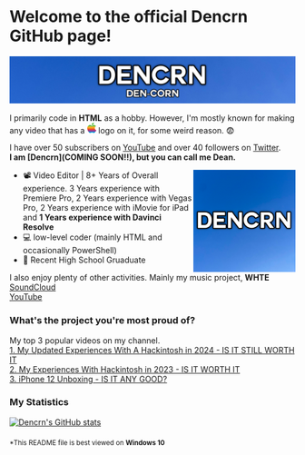 # Welcome to the official Dencrn GitHub page!

![Dencrn](https://github.com/Dencrn/Dencrn/blob/main/header2.png)

I primarily code in **HTML** as a hobby.
However, I'm mostly known for making any video that has a <img src="apple.png" width="16" /> logo on it, for some weird reason. 😨

I have over 50 subscribers on [YouTube](https://https://youtube.com/@dencrn) and over 40 followers on [Twitter](https://twitter.com/dencrn).  
**I am [Dencrn](COMING SOON!!), but you can call me Dean.**

<img align="right" alt="Dencrn" width="180" src="https://github.com/Dencrn/Dencrn/blob/main/dencrn.png"/>

* 📽️ Video Editor | 8+ Years of Overall experience. 3 Years experience with Premiere Pro, 2 Years experience with Vegas Pro, 2 Years experience with iMovie for iPad and **1 Years experience with Davinci Resolve**
* 💻 low-level coder (mainly HTML and occasionally PowerShell)
* 🏫 Recent High School Gruaduate

I also enjoy plenty of other activities. Mainly my music project, **WHTE** 
<br>
[SoundCloud](https://soundcloud.com/officialwhte)
<br>
[YouTube](https://youtube.com/@officialwhte)

### What's the project you're most proud of?
My top 3 popular videos on my channel. <br>
[1. My Updated Experiences With A Hackintosh in 2024 - IS IT STILL WORTH IT](https://www.youtube.com/watch?v=51ZynPX6Tao)
<br>
[2. My Experiences With Hackintosh in 2023 - IS IT WORTH IT](https://www.youtube.com/watch?v=v-BhA4df5bg)
<br>
[3. iPhone 12 Unboxing - IS IT ANY GOOD?](https://www.youtube.com/watch?v=VcoSSy38xgI)
<br>
### My Statistics
[![Dencrn's GitHub stats](https://github-readme-stats.vercel.app/api?username=Dencrn&theme=transparent)](https://github.com/anuraghazra/github-readme-stats)

<sub>*This README file is best viewed on <strong>Windows 10</strong></sub>
